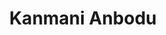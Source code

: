 ---
layout: post
title:  "Kanmani Anbodu"
image: 'assets/images/kanmani-anbodu.jpg'
tags: ["Animal", "Music", "Mystic", "Rollos"]
---